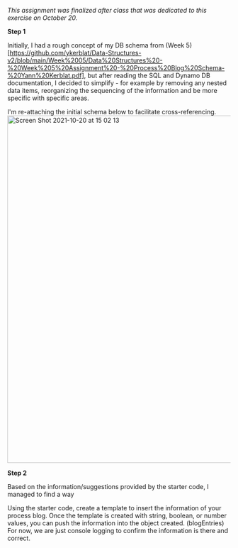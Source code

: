 _This assignment was finalized after class that was dedicated to this exercise on October 20._

**Step 1**

Initially, I had a rough concept of my DB schema from (Week 5)[https://github.com/ykerblat/Data-Structures-v2/blob/main/Week%2005/Data%20Structures%20-%20Week%205%20Assignment%20-%20Process%20Blog%20Schema-%20Yann%20Kerblat.pdf], but after reading the SQL and Dynamo DB documentation, I decided to simplify - for example by removing any nested data items, reorganizing the sequencing of the information and be more specific with specific areas.

I'm re-attaching the initial schema below to facilitate cross-referencing.
<img width="783" alt="Screen Shot 2021-10-20 at 15 02 13" src="https://user-images.githubusercontent.com/82052220/138156765-f2796597-523a-4474-84fe-f755e04f44b8.png">

**Step 2** 

Based on the information/suggestions provided by the starter code, I managed to find a way

Using the starter code, create a template to insert the information of your process blog. Once the template is created with string, boolean, or number values, you can push the information into the object created. (blogEntries) For now, we are just console logging to confirm the information is there and correct.




